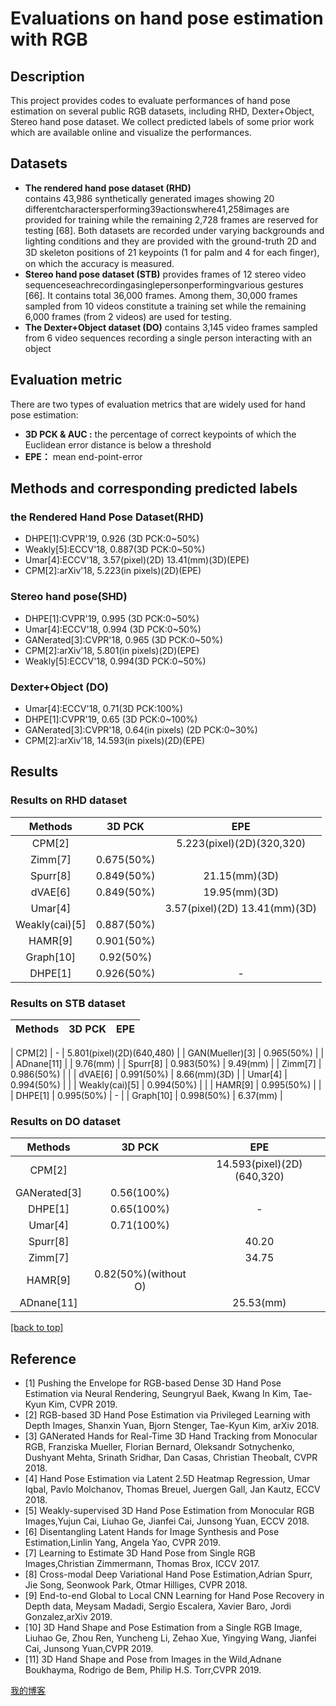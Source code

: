 # Evaluations on hand pose estimation with RGB 
 
## Description
This project provides codes to evaluate performances of hand pose estimation on several public RGB datasets, including RHD, Dexter+Object, Stereo hand pose dataset. We collect predicted labels of some prior work which are available online and visualize the performances.
## Datasets

* **The rendered hand pose dataset (RHD)**  
contains 43,986 synthetically generated images showing 20 differentcharactersperforming39actionswhere41,258images are provided for training while the remaining 2,728 frames are reserved for testing [68]. Both datasets are recorded under varying backgrounds and lighting conditions and they are provided with the ground-truth 2D and 3D skeleton positions of 21 keypoints (1 for palm and 4 for each ﬁnger), on which the accuracy is measured. 
* **Stereo hand pose dataset (STB)** 
provides frames of 12 stereo video sequenceseachrecordingasinglepersonperformingvarious gestures [66]. It contains total 36,000 frames. Among them, 30,000 frames sampled from 10 videos constitute a training set while the remaining 6,000 frames (from 2 videos) are used for testing.
* **The Dexter+Object dataset (DO)** 
contains 3,145 video frames sampled from 6 video sequences recording a single person interacting with an object

## Evaluation metric
There are two types of evaluation metrics that are widely used for hand pose estimation:
* **3D PCK & AUC :** the percentage of correct keypoints of which the Euclidean error distance is below a threshold
* **EPE：** mean end-point-error
## Methods and corresponding predicted labels
### the Rendered Hand Pose Dataset(RHD)
* DHPE[1]:CVPR'19, 0.926 (3D PCK:0~50%)
* Weakly[5]:ECCV'18, 0.887(3D PCK:0~50%)
* Umar[4]:ECCV'18, 3.57(pixel)(2D)  13.41(mm)(3D)(EPE)
* CPM[2]:arXiv'18, 5.223(in pixels)(2D)(EPE)
### Stereo hand pose(SHD)
* DHPE[1]:CVPR'19, 0.995 (3D PCK:0~50%)
* Umar[4]:ECCV'18, 0.994 (3D PCK:0~50%)
* GANerated[3]:CVPR'18, 0.965 (3D PCK:0~50%)
* CPM[2]:arXiv'18, 5.801(in pixels)(2D)(EPE)
* Weakly[5]:ECCV'18, 0.994(3D PCK:0~50%)
### Dexter+Object (DO)
* Umar[4]:ECCV'18, 0.71(3D PCK:100%)
* DHPE[1]:CVPR'19, 0.65 (3D PCK:0~100%)
* GANerated[3]:CVPR'18, 0.64(in pixels) (2D PCK:0~30%)
* CPM[2]:arXiv'18, 14.593(in pixels)(2D)(EPE)
## Results
### Results on RHD dataset
|     Methods     |   3D PCK   |              EPE               |
| :-------------: | :--------: | :----------------------------: |
|     CPM[2]      |            |   5.223(pixel)(2D)(320,320)    |
|     Zimm[7]     | 0.675(50%) |                                |
|    Spurr[8]     | 0.849(50%) |         21.15(mm)(3D)          |
|     dVAE[6]     | 0.849(50%) |         19.95(mm)(3D)          |
|     Umar[4]     |            | 3.57(pixel)(2D)  13.41(mm)(3D) |
| Weakly(cai)[5]  | 0.887(50%) |                                |
|     HAMR[9]     | 0.901(50%) |                                |
|    Graph[10]    | 0.92(50%)  |                                |
|     DHPE[1]     | 0.926(50%) |               -                |

### Results on STB dataset

|     Methods     |   3D PCK   |            EPE            |
| :-------------: | :--------: | :-----------------------: |

|     CPM[2]      |     -      | 5.801(pixel)(2D)(640,480) |
| GAN(Mueller)[3] | 0.965(50%) |                           |
| ADnane[11]      |            | 9.76(mm) |
|    Spurr[8]     | 0.983(50%) |         9.49(mm)          |
|     Zimm[7]     | 0.986(50%) |                           |
|     dVAE[6]     | 0.991(50%) |       8.66(mm)(3D)        |
|     Umar[4]     | 0.994(50%) |                           |
| Weakly(cai)[5]  | 0.994(50%) |                           |
|     HAMR[9]     | 0.995(50%) |                           |
|     DHPE[1]     | 0.995(50%) |             -             |
|    Graph[10]    | 0.998(50%) |         6.37(mm)          |

### Results on DO dataset
| Methods |   3D PCK   |          EPE           |
| :-----: | :--------: | :--------------------: |
| CPM[2]  |            | 14.593(pixel)(2D)(640,320) |
| GANerated[3] | 0.56(100%) |                       |
| DHPE[1] | 0.65(100%) |           -            |
| Umar[4] | 0.71(100%) |                       |
| Spurr[8] |                      | 40.20 |
| Zimm[7] |  | 34.75 |
| HAMR[9] | 0.82(50%)(without O) |                       |
| ADnane[11] |  | 25.53(mm) |
<a href="#evaluations-on-hand-pose-estimation with RGB">[back to top]</a>
## Reference
* [1] Pushing the Envelope for RGB-based Dense 3D Hand Pose Estimation via Neural Rendering, Seungryul Baek, Kwang In Kim, Tae-Kyun Kim, CVPR 2019.
* [2] RGB-based 3D Hand Pose Estimation via Privileged Learning with Depth Images, Shanxin Yuan, Bjorn Stenger, Tae-Kyun Kim, arXiv 2018.
* [3] GANerated Hands for Real-Time 3D Hand Tracking from Monocular RGB, Franziska Mueller, Florian Bernard, Oleksandr Sotnychenko, Dushyant Mehta, Srinath Sridhar, Dan Casas, Christian Theobalt, CVPR 2018.
* [4] Hand Pose Estimation via Latent 2.5D Heatmap Regression, Umar Iqbal, Pavlo Molchanov, Thomas Breuel, Juergen Gall, Jan Kautz, ECCV 2018.
* [5] Weakly-supervised 3D Hand Pose Estimation from Monocular RGB Images,Yujun Cai, Liuhao Ge, Jianfei Cai, Junsong Yuan, ECCV 2018.
* [6] Disentangling Latent Hands for Image Synthesis and Pose Estimation,Linlin Yang, Angela Yao, CVPR 2019.
* [7] Learning to Estimate 3D Hand Pose from Single RGB Images,Christian Zimmermann, Thomas Brox, ICCV 2017.
* [8] Cross-modal Deep Variational Hand Pose Estimation,Adrian Spurr, Jie Song, Seonwook Park, Otmar Hilliges, CVPR 2018.
* [9] End-to-end Global to Local CNN Learning for Hand Pose Recovery in Depth data, Meysam Madadi, Sergio Escalera, Xavier Baro, Jordi Gonzalez,arXiv 2019.
* [10] 3D Hand Shape and Pose Estimation from a Single RGB Image, Liuhao Ge, Zhou Ren, Yuncheng Li, Zehao Xue, Yingying Wang, Jianfei Cai, Junsong Yuan,CVPR 2019.
* [11] 3D Hand Shape and Pose from Images in the Wild,Adnane Boukhayma, Rodrigo de Bem, Philip H.S. Torr,CVPR 2019.

[我的博客](https://blog.csdn.net/qq_32896115) 
